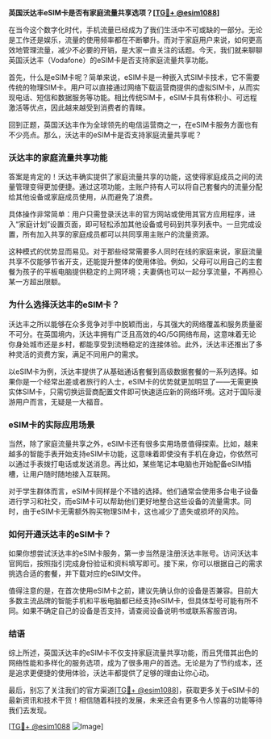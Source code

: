 **英国沃达丰eSIM卡是否有家庭流量共享选项？[[TG💪+ @esim1088](https://t.me/s/esim1088)]**

在当今这个数字化时代，手机流量已经成为了我们生活中不可或缺的一部分。无论是工作还是娱乐，流量的使用频率都在不断攀升。而对于家庭用户来说，如何更高效地管理流量，减少不必要的开销，是大家一直关注的话题。今天，我们就来聊聊英国沃达丰（Vodafone）的eSIM卡是否支持家庭流量共享功能。

首先，什么是eSIM卡呢？简单来说，eSIM卡是一种嵌入式SIM卡技术，它不需要传统的物理SIM卡。用户可以直接通过网络下载运营商提供的虚拟SIM卡，从而实现电话、短信和数据服务等功能。相比传统SIM卡，eSIM卡具有体积小、可远程激活等优点，因此越来越受到消费者的青睐。

回到正题，英国沃达丰作为全球领先的电信运营商之一，在eSIM卡服务方面也有不少亮点。那么，沃达丰的eSIM卡是否支持家庭流量共享呢？

### **沃达丰的家庭流量共享功能**

答案是肯定的！沃达丰确实提供了家庭流量共享的功能，这使得家庭成员之间的流量管理变得更加便捷。通过这项功能，主账户持有人可以将自己套餐内的流量分配给其他设备或家庭成员使用，从而避免了浪费。

具体操作非常简单：用户只需登录沃达丰的官方网站或使用其官方应用程序，进入“家庭计划”设置页面，即可轻松添加其他设备或号码到共享列表中。一旦完成设置，所有加入共享的家庭成员都可以共同享用主账户的流量资源。

这种模式的优势显而易见。对于那些经常需要多人同时在线的家庭来说，家庭流量共享不仅能够节省开支，还能提升整体的使用体验。例如，父母可以用自己的主套餐为孩子的平板电脑提供稳定的上网环境；夫妻俩也可以一起分享流量，不再担心某一方超出限额。

### **为什么选择沃达丰的eSIM卡？**

沃达丰之所以能够在众多竞争对手中脱颖而出，与其强大的网络覆盖和服务质量密不可分。在英国境内，沃达丰拥有广泛且高效的4G/5G网络布局，这意味着无论你身处城市还是乡村，都能享受到流畅稳定的连接体验。此外，沃达丰还推出了多种灵活的资费方案，满足不同用户的需求。

以eSIM卡为例，沃达丰提供了从基础通话套餐到高级数据套餐的一系列选择。如果你是一个经常出差或者旅行的人士，eSIM卡的优势就更加明显了——无需更换实体SIM卡，只需切换运营商配置文件即可快速适应新的网络环境。这对于国际漫游用户而言，无疑是一大福音。

### **eSIM卡的实际应用场景**

当然，除了家庭流量共享之外，eSIM卡还有很多实用场景值得探索。比如，越来越多的智能手表开始支持eSIM卡功能，这意味着即使没有手机在身边，你依然可以通过手表拨打电话或发送消息。再比如，某些笔记本电脑也开始配备eSIM插槽，让用户随时随地接入互联网。

对于学生群体而言，eSIM卡同样是个不错的选择。他们通常会使用多台电子设备进行学习和社交，而eSIM卡可以帮助他们更好地整合这些设备的流量需求。同时，由于eSIM卡无需额外购买物理SIM卡，这也减少了遗失或损坏的风险。

### **如何开通沃达丰的eSIM卡？**

如果你想尝试沃达丰的eSIM卡服务，第一步当然是注册沃达丰账号。访问沃达丰官网后，按照指引完成身份验证和资料填写即可。接下来，你可以根据自己的需求挑选合适的套餐，并下载对应的eSIM文件。

值得注意的是，在首次使用eSIM卡之前，建议先确认你的设备是否兼容。目前大多数主流品牌的智能手机和平板电脑都已经支持eSIM卡，但具体型号可能有所不同。如果不确定自己的设备是否支持，请查阅设备说明书或联系客服咨询。

### **结语**

综上所述，英国沃达丰的eSIM卡不仅支持家庭流量共享功能，而且凭借其出色的网络性能和多样化的服务选项，成为了很多用户的首选。无论是为了节约成本，还是追求更便捷的使用体验，沃达丰都提供了足够的理由让你心动。

最后，别忘了关注我们的官方渠道[[TG💪+ @esim1088](https://t.me/s/esim1088)]，获取更多关于eSIM卡的最新资讯和技术干货！相信随着科技的发展，未来还会有更多令人惊喜的功能等待我们去发现。

[[TG💪+ @esim1088](https://t.me/s/esim1088) ![Image](https://i.postimg.cc/4NQfJmqS/Snipaste-2025-05-13-00-14-12.png)]